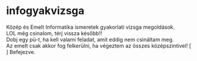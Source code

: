 # infogyakvizsga
Közép és Emelt Informatika ismeretek gyakorlati vizsga megoldások. <br/>
LOL még csinalom, térj vissza később!!<br/>
Dobj egy pü-t, ha kell valami feladat, amit eddig nem csináltam meg.</br>
Az emelt csak akkor fog felkerülni, ha végeztem az összes középszintivel!
[ ] Befejezve.
